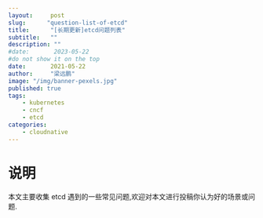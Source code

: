 ```yaml
---
layout:     post 
slug:      "question-list-of-etcd"
title:      "[长期更新]etcd问题列表"
subtitle:   ""
description: ""
#date:       2023-05-22
#do not show it on the top 
date:       2021-05-22
author:     "梁远鹏"
image: "/img/banner-pexels.jpg"
published: true
tags:
    - kubernetes 
    - cncf
    - etcd
categories: 
    - cloudnative
---
```


# 说明

本文主要收集 etcd 遇到的一些常见问题,欢迎对本文进行投稿你认为好的场景或问题.



